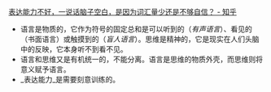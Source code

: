 [表达能力不好，一说话脑子空白，是因为词汇量少还是不够自信？ - 知乎](https://www.zhihu.com/question/442551957/answer/1829732871)

- 语言是物质的，它作为符号的固定总和是可以听到的（_有声语言_）、看见的（书面语言）或触摸到的（_盲人语言_）。思维是精神的，它是现实在人们头脑中的反映，它本身听不到看不见。
- 语言和思维又是有机统一的，不能分离。语言是思维的物质外壳，而思维则将意义赋予语言。
- _表达能力_是需要刻意训练的。
